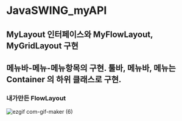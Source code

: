 # JavaSWING_myAPI
## MyLayout 인터페이스와 MyFlowLayout, MyGridLayout 구현
## 메뉴바-메뉴-메뉴항목의 구현. 툴바, 메뉴바, 메뉴는 Container 의 하위 클래스로 구현.
### 내가만든 FlowLayout 
![ezgif com-gif-maker (6)](https://user-images.githubusercontent.com/26569299/122157816-7d7a6b80-cea6-11eb-9c9b-23db5210363b.gif)
